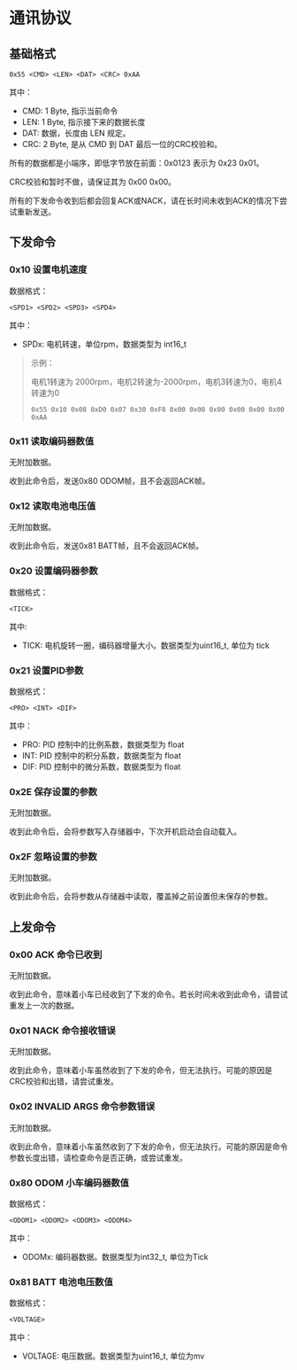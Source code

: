 # 通讯协议

## 基础格式

```
0x55 <CMD> <LEN> <DAT> <CRC> 0xAA
```

其中：
- CMD: 1 Byte, 指示当前命令
- LEN: 1 Byte, 指示接下来的数据长度
- DAT: 数据，长度由 LEN 规定。
- CRC: 2 Byte, 是从 CMD 到 DAT 最后一位的CRC校验和。

所有的数据都是小端序，即低字节放在前面：0x0123 表示为 0x23 0x01。

CRC校验和暂时不做，请保证其为 0x00 0x00。

所有的下发命令收到后都会回复ACK或NACK，请在长时间未收到ACK的情况下尝试重新发送。

## 下发命令

### 0x10 设置电机速度

数据格式：

```
<SPD1> <SPD2> <SPD3> <SPD4>
```

其中：
- SPDx: 电机转速，单位rpm，数据类型为 int16_t

> 示例：
> 
> 电机1转速为 2000rpm，电机2转速为-2000rpm，电机3转速为0，电机4转速为0
>
> ```
> 0x55 0x10 0x08 0xD0 0x07 0x30 0xF8 0x00 0x00 0x00 0x00 0x00 0x00 0xAA
> ```
>

### 0x11 读取编码器数值

无附加数据。

收到此命令后，发送0x80 ODOM帧，且不会返回ACK帧。

### 0x12 读取电池电压值

无附加数据。

收到此命令后，发送0x81 BATT帧，且不会返回ACK帧。

### 0x20 设置编码器参数

数据格式：

```
<TICK>
```

其中:
- TICK: 电机旋转一圈，编码器增量大小。数据类型为uint16_t, 单位为 tick

### 0x21 设置PID参数

数据格式：

```
<PRO> <INT> <DIF>
```

其中：

- PRO: PID 控制中的比例系数，数据类型为 float
- INT: PID 控制中的积分系数，数据类型为 float
- DIF: PID 控制中的微分系数，数据类型为 float

### 0x2E 保存设置的参数

无附加数据。

收到此命令后，会将参数写入存储器中，下次开机启动会自动载入。

### 0x2F 忽略设置的参数

无附加数据。

收到此命令后，会将参数从存储器中读取，覆盖掉之前设置但未保存的参数。

## 上发命令

### 0x00 ACK 命令已收到

无附加数据。

收到此命令，意味着小车已经收到了下发的命令。若长时间未收到此命令，请尝试重发上一次的数据。

### 0x01 NACK 命令接收错误

无附加数据。

收到此命令，意味着小车虽然收到了下发的命令，但无法执行。可能的原因是CRC校验和出错，请尝试重发。

### 0x02 INVALID ARGS 命令参数错误

无附加数据。

收到此命令，意味着小车虽然收到了下发的命令，但无法执行。可能的原因是命令参数长度出错，请检查命令是否正确，或尝试重发。

### 0x80 ODOM 小车编码器数值

数据格式：

```
<ODOM1> <ODOM2> <ODOM3> <ODOM4>
```

其中：
- ODOMx: 编码器数据。数据类型为int32_t, 单位为Tick

### 0x81 BATT 电池电压数值

数据格式：

```
<VOLTAGE>
```

其中：
- VOLTAGE: 电压数据。数据类型为uint16_t, 单位为mv
